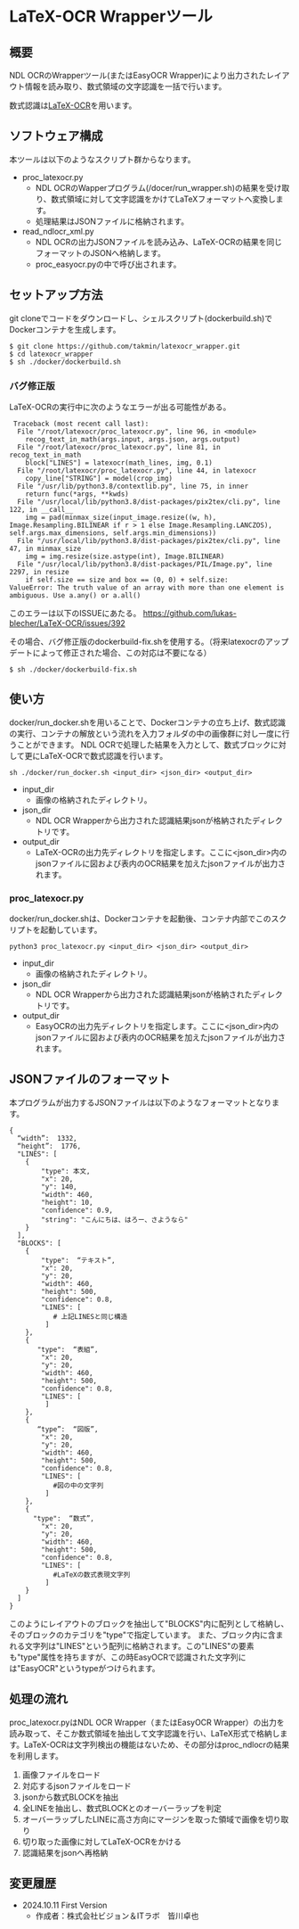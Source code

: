 # LaTeX-OCR Wrapperツール

## 概要
NDL OCRのWrapperツール(またはEasyOCR Wrapper)により出力されたレイアウト情報を読み取り、数式領域の文字認識を一括で行います。

数式認識は[LaTeX-OCR](https://github.com/lukas-blecher/LaTeX-OCR)を用います。


## ソフトウェア構成
本ツールは以下のようなスクリプト群からなります。
* proc_latexocr.py
    * NDL OCRのWapperプログラム(/docer/run_wrapper.sh)の結果を受け取り、数式領域に対して文字認識をかけてLaTeXフォーマットへ変換します。
    * 処理結果はJSONファイルに格納されます。
* read_ndlocr_xml.py
    * NDL OCRの出力JSONファイルを読み込み、LaTeX-OCRの結果を同じフォーマットのJSONへ格納します。
    * proc_easyocr.pyの中で呼び出されます。


## セットアップ方法

git cloneでコードをダウンロードし、シェルスクリプト(dockerbuild.sh)でDockerコンテナを生成します。

```
$ git clone https://github.com/takmin/latexocr_wrapper.git
$ cd latexocr_wrapper
$ sh ./docker/dockerbuild.sh
```


### バグ修正版

LaTeX-OCRの実行中に次のようなエラーが出る可能性がある。
```
 Traceback (most recent call last):
  File "/root/latexocr/proc_latexocr.py", line 96, in <module>
    recog_text_in_math(args.input, args.json, args.output)
  File "/root/latexocr/proc_latexocr.py", line 81, in recog_text_in_math
    block["LINES"] = latexocr(math_lines, img, 0.1)
  File "/root/latexocr/proc_latexocr.py", line 44, in latexocr
    copy_line["STRING"] = model(crop_img)
  File "/usr/lib/python3.8/contextlib.py", line 75, in inner
    return func(*args, **kwds)
  File "/usr/local/lib/python3.8/dist-packages/pix2tex/cli.py", line 122, in __call__
    img = pad(minmax_size(input_image.resize((w, h), Image.Resampling.BILINEAR if r > 1 else Image.Resampling.LANCZOS), self.args.max_dimensions, self.args.min_dimensions))
  File "/usr/local/lib/python3.8/dist-packages/pix2tex/cli.py", line 47, in minmax_size
    img = img.resize(size.astype(int), Image.BILINEAR)
  File "/usr/local/lib/python3.8/dist-packages/PIL/Image.py", line 2297, in resize
    if self.size == size and box == (0, 0) + self.size:
ValueError: The truth value of an array with more than one element is ambiguous. Use a.any() or a.all()
```

このエラーは以下のISSUEにあたる。
https://github.com/lukas-blecher/LaTeX-OCR/issues/392


その場合、バグ修正版のdockerbuild-fix.shを使用する。（将来latexocrのアップデートによって修正された場合、この対応は不要になる）
```
$ sh ./docker/dockerbuild-fix.sh
```


## 使い方

docker/run_docker.shを用いることで、Dockerコンテナの立ち上げ、数式認識の実行、コンテナの解放という流れを入力フォルダの中の画像群に対し一度に行うことができます。
NDL OCRで処理した結果を入力として、数式ブロックに対して更にLaTeX-OCRで数式認識を行います。

```
sh ./docker/run_docker.sh <input_dir> <json_dir> <output_dir>
```
* input_dir
    * 画像の格納されたディレクトリ。
* json_dir
    * NDL OCR Wrapperから出力された認識結果jsonが格納されたディレクトリです。
* output_dir
    * LaTeX-OCRの出力先ディレクトリを指定します。ここに<json_dir>内のjsonファイルに図および表内のOCR結果を加えたjsonファイルが出力されます。


### proc_latexocr.py
docker/run_docker.shは、Dockerコンテナを起動後、コンテナ内部でこのスクリプトを起動しています。
```
python3 proc_latexocr.py <input_dir> <json_dir> <output_dir>
```
* input_dir
    * 画像の格納されたディレクトリ。
* json_dir
    * NDL OCR Wrapperから出力された認識結果jsonが格納されたディレクトリです。
* output_dir
    * EasyOCRの出力先ディレクトリを指定します。ここに<json_dir>内のjsonファイルに図および表内のOCR結果を加えたjsonファイルが出力されます。



## JSONファイルのフォーマット
本プログラムが出力するJSONファイルは以下のようなフォーマットとなります。

```
{
  “width”:  1332,
  “height”:  1776,
  "LINES": [
    {
        "type": 本文,
        "x": 20,
        "y": 140,
        "width": 460,
        "height": 10,
        "confidence": 0.9,
        "string": "こんにちは、はろー、さようなら" 
    }
  ],
  "BLOCKS": [
    {
        "type":  “テキスト”,
        "x": 20,
        "y": 20,
        "width": 460,
        "height": 500,
        "confidence": 0.8,
        "LINES": [
           # 上記LINESと同じ構造
         ]
    },
    {
       "type":  “表組”,
        "x": 20,
        "y": 20,
        "width": 460,
        "height": 500,
        "confidence": 0.8,
        "LINES": [
         ]
    },
    {
       “type”:  “図版”,
        "x": 20,
        "y": 20,
        "width": 460,
        "height": 500,
        "confidence": 0.8,
        "LINES": [
           #図の中の文字列
         ]
    },
    {
　　 　"type":  “数式”,
        "x": 20,
        "y": 20,
        "width": 460,
        "height": 500,
        "confidence": 0.8,
        "LINES": [
           #LaTeXの数式表現文字列
         ]
    }
  ]
}  

```
このようにレイアウトのブロックを抽出して"BLOCKS"内に配列として格納し、そのブロックのカテゴリを"type"で指定しています。
また、ブロック内に含まれる文字列は"LINES"という配列に格納されます。この"LINES"の要素も"type"属性を持ちますが、この時EasyOCRで認識された文字列には"EasyOCR"というtypeがつけられます。


## 処理の流れ

proc_latexocr.pyはNDL OCR Wrapper（またはEasyOCR Wrapper）の出力を読み取って、そこか数式領域を抽出して文字認識を行い、LaTeX形式で格納します。LaTeX-OCRは文字列検出の機能はないため、その部分はproc_ndlocrの結果を利用します。
1. 画像ファイルをロード
2. 対応するjsonファイルをロード
3. jsonから数式BLOCKを抽出
4. 全LINEを抽出し、数式BLOCKとのオーバーラップを判定
5. オーバーラップしたLINEに高さ方向にマージンを取った領域で画像を切り取り
6. 切り取った画像に対してLaTeX-OCRをかける
7. 認識結果をjsonへ再格納


## 変更履歴
* 2024.10.11 First Version
    * 作成者：株式会社ビジョン＆ITラボ　皆川卓也
